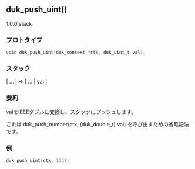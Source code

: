 ## duk_push_uint() 

1.0.0 stack

### プロトタイプ

```c
void duk_push_uint(duk_context *ctx, duk_uint_t val);
```

### スタック

| ... | -> | ... | val |

### 要約

valをIEEEダブルに変換し、スタックにプッシュします。

これは duk_push_number(ctx, (duk_double_t) val) を呼び出すための省略記法です。


### 例

```c
duk_push_uint(ctx, 123);
```